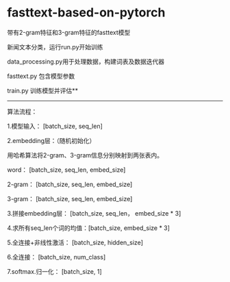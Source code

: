 # fasttext-based-on-pytorch
带有2-gram特征和3-gram特征的fasttext模型

新闻文本分类，运行run.py开始训练

data_processing.py用于处理数据，构建词表及数据迭代器

fasttext.py 包含模型参数

train.py    训练模型并评估**

------------------------------

算法流程：

1.模型输入：                [batch_size, seq_len]

2.embedding层：（随机初始化）   

用哈希算法将2-gram、3-gram信息分别映射到两张表内。

word：                      [batch_size, seq_len, embed_size]

2-gram：                    [batch_size, seq_len, embed_size]

3-gram：                    [batch_size, seq_len, embed_size]

3.拼接embedding层： [batch_size, seq_len， embed_size * 3]

4.求所有seq_len个词的均值：[batch_size, embed_size * 3]

5.全连接+非线性激活：       [batch_size, hidden_size]

6.全连接：                  [batch_size, num_class]

7.softmax.归一化：          [batch_size, 1]
